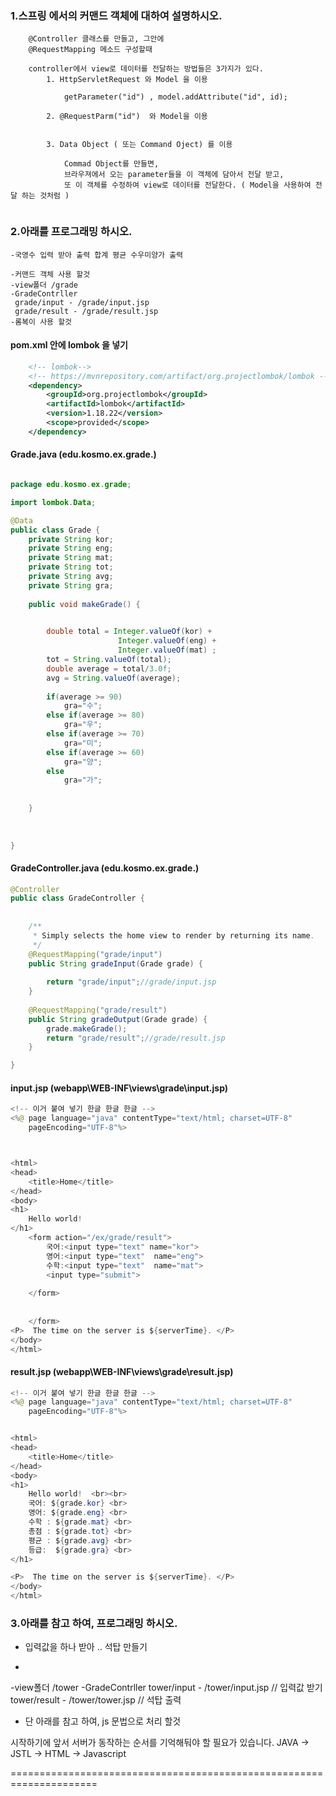 ### 1.스프링 에서의 커맨드 객체에 대하여 설명하시오.
```
	@Controller 클래스를 만들고, 그안에
	@RequestMapping 메소드 구성할때
	
	controller에서 view로 데이터를 전달하는 방법들은 3가지가 있다.
		1. HttpServletRequest 와 Model 을 이용
		
			getParameter("id") , model.addAttribute("id", id);
			
		2. @RequestParm("id")  와 Model을 이용
		
		
		3. Data Object ( 또는 Command Oject) 를 이용
		
			Commad Object를 만들면,
			브라우져에서 오는 parameter들을 이 객체에 담아서 전달 받고,
			또 이 객체를 수정하여 view로 데이터를 전달한다. ( Model을 사용하여 전달 하는 것처럼 )
		
```
### 2.아래를 프로그래밍 하시오.
```
-국영수 입력 받아 출력 합계 평균 수우미양가 출력

-커맨드 객체 사용 할것
-view폴더 /grade
-GradeContrller
 grade/input - /grade/input.jsp
 grade/result - /grade/result.jsp
-롬복이 사용 할것
```
#### pom.xml  안에 lombok 을 넣기 
```xml
	<!-- lombok-->
	<!-- https://mvnrepository.com/artifact/org.projectlombok/lombok -->
	<dependency>
		<groupId>org.projectlombok</groupId>
		<artifactId>lombok</artifactId>
		<version>1.18.22</version>
		<scope>provided</scope>
	</dependency>
```

#### Grade.java  (edu.kosmo.ex.grade.)
```java

package edu.kosmo.ex.grade;

import lombok.Data;

@Data
public class Grade {
	private String kor;
	private String eng;
	private String mat;
	private String tot;
	private String avg;
	private String gra;
	
	public void makeGrade() {
		

		double total = Integer.valueOf(kor) +
						Integer.valueOf(eng) +
						Integer.valueOf(mat) ;
		tot = String.valueOf(total);
		double average = total/3.0f;
		avg = String.valueOf(average);
		
		if(average >= 90)
			gra="수";
		else if(average >= 80)
			gra="우";
		else if(average >= 70)
			gra="미";
		else if(average >= 60)
			gra="양";
		else
			gra="가";
		
		
	}
	
	
	
}
```
#### GradeController.java  (edu.kosmo.ex.grade.)
```java
@Controller
public class GradeController {
	
		
	/**
	 * Simply selects the home view to render by returning its name.
	 */
	@RequestMapping("grade/input")
	public String gradeInput(Grade grade) {
		
		return "grade/input";//grade/input.jsp
	}
	
	@RequestMapping("grade/result")
	public String gradeOutput(Grade grade) {
		grade.makeGrade();
		return "grade/result";//grade/result.jsp
	}

}
```

#### input.jsp  (webapp\WEB-INF\views\grade\input.jsp)
```java
<!-- 이거 붙여 넣기 한글 한글 한글 -->
<%@ page language="java" contentType="text/html; charset=UTF-8"
    pageEncoding="UTF-8"%>



<html>
<head>
	<title>Home</title>
</head>
<body>
<h1>
	Hello world!  
</h1>
	<form action="/ex/grade/result">
		국어:<input type="text" name="kor">
		영어:<input type="text"  name="eng">
		수학:<input type="text"  name="mat">
		<input type="submit">
	
	</form>
	
	
	</form>
<P>  The time on the server is ${serverTime}. </P>
</body>
</html>

```
#### result.jsp (webapp\WEB-INF\views\grade\result.jsp)
```java
<!-- 이거 붙여 넣기 한글 한글 한글 -->
<%@ page language="java" contentType="text/html; charset=UTF-8"
    pageEncoding="UTF-8"%>


<html>
<head>
	<title>Home</title>
</head>
<body>
<h1>
	Hello world!  <br><br>
	국어: ${grade.kor} <br>
	영어: ${grade.eng} <br>
	수학 : ${grade.mat} <br>
	총점 : ${grade.tot} <br>
	평균 : ${grade.avg} <br>
	등급:  ${grade.gra} <br>
</h1>

<P>  The time on the server is ${serverTime}. </P>
</body>
</html>
```


### 3.아래를 참고 하여, 프로그래밍 하시오.

- 입력값을 하나 받아 .. 석탑 만들기

-
-view폴더 /tower
-GradeContrller
 tower/input - /tower/input.jsp // 입력값 받기
 tower/result - /tower/tower.jsp // 석탑 출력

- 단 아래를 참고 하여, js 문법으로 처리 할것

시작하기에 앞서 서버가 동작하는 순서를 기억해둬야 할 필요가 있습니다.
JAVA -> JSTL -> HTML -> Javascript

<script language=JavaScript>
    // 방법 1
    var data = '<c:out value="${dataName}"/>';
    
    // 방법 2
    var data2 = ${dataName};
</script>

=====================================================================





